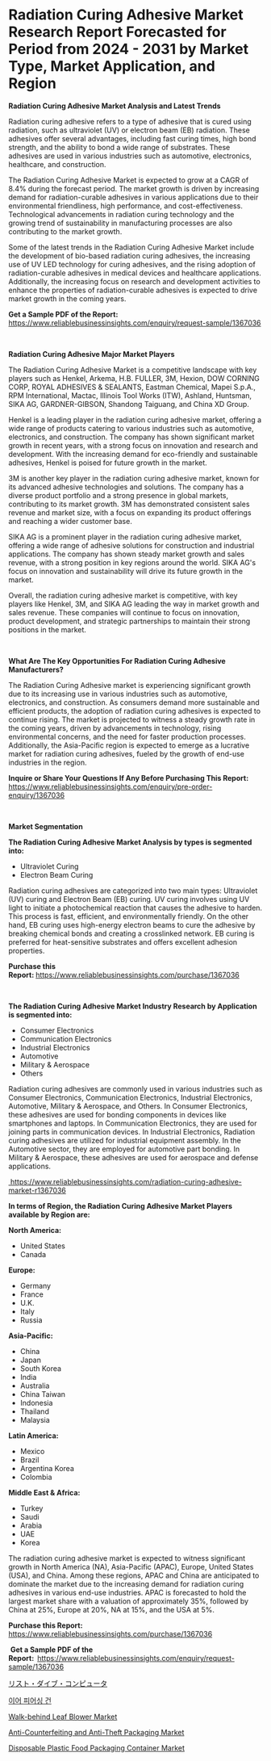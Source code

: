 <p><h1>Radiation Curing Adhesive Market Research Report Forecasted for Period from 2024 -  2031 by Market Type, Market Application, and Region</h1></p><p><strong>Radiation Curing Adhesive Market Analysis and Latest Trends</strong></p>
<p><p>Radiation curing adhesive refers to a type of adhesive that is cured using radiation, such as ultraviolet (UV) or electron beam (EB) radiation. These adhesives offer several advantages, including fast curing times, high bond strength, and the ability to bond a wide range of substrates. These adhesives are used in various industries such as automotive, electronics, healthcare, and construction.</p><p>The Radiation Curing Adhesive Market is expected to grow at a CAGR of 8.4% during the forecast period. The market growth is driven by increasing demand for radiation-curable adhesives in various applications due to their environmental friendliness, high performance, and cost-effectiveness. Technological advancements in radiation curing technology and the growing trend of sustainability in manufacturing processes are also contributing to the market growth.</p><p>Some of the latest trends in the Radiation Curing Adhesive Market include the development of bio-based radiation curing adhesives, the increasing use of UV LED technology for curing adhesives, and the rising adoption of radiation-curable adhesives in medical devices and healthcare applications. Additionally, the increasing focus on research and development activities to enhance the properties of radiation-curable adhesives is expected to drive market growth in the coming years.</p></p>
<p><strong>Get a Sample PDF of the Report:&nbsp;</strong> <a href="https://www.reliablebusinessinsights.com/enquiry/request-sample/1367036">https://www.reliablebusinessinsights.com/enquiry/request-sample/1367036</a></p>
<p>&nbsp;</p>
<p><strong>Radiation Curing Adhesive Major Market Players</strong></p>
<p><p>The Radiation Curing Adhesive Market is a competitive landscape with key players such as Henkel, Arkema, H.B. FULLER, 3M, Hexion, DOW CORNING CORP, ROYAL ADHESIVES & SEALANTS, Eastman Chemical, Mapei S.p.A., RPM International, Mactac, Illinois Tool Works (ITW), Ashland, Huntsman, SIKA AG, GARDNER-GIBSON, Shandong Taiguang, and China XD Group.</p><p>Henkel is a leading player in the radiation curing adhesive market, offering a wide range of products catering to various industries such as automotive, electronics, and construction. The company has shown significant market growth in recent years, with a strong focus on innovation and research and development. With the increasing demand for eco-friendly and sustainable adhesives, Henkel is poised for future growth in the market.</p><p>3M is another key player in the radiation curing adhesive market, known for its advanced adhesive technologies and solutions. The company has a diverse product portfolio and a strong presence in global markets, contributing to its market growth. 3M has demonstrated consistent sales revenue and market size, with a focus on expanding its product offerings and reaching a wider customer base.</p><p>SIKA AG is a prominent player in the radiation curing adhesive market, offering a wide range of adhesive solutions for construction and industrial applications. The company has shown steady market growth and sales revenue, with a strong position in key regions around the world. SIKA AG's focus on innovation and sustainability will drive its future growth in the market.</p><p>Overall, the radiation curing adhesive market is competitive, with key players like Henkel, 3M, and SIKA AG leading the way in market growth and sales revenue. These companies will continue to focus on innovation, product development, and strategic partnerships to maintain their strong positions in the market.</p></p>
<p>&nbsp;</p>
<p><strong>What Are The Key Opportunities For Radiation Curing Adhesive Manufacturers?</strong></p>
<p><p>The Radiation Curing Adhesive market is experiencing significant growth due to its increasing use in various industries such as automotive, electronics, and construction. As consumers demand more sustainable and efficient products, the adoption of radiation curing adhesives is expected to continue rising. The market is projected to witness a steady growth rate in the coming years, driven by advancements in technology, rising environmental concerns, and the need for faster production processes. Additionally, the Asia-Pacific region is expected to emerge as a lucrative market for radiation curing adhesives, fueled by the growth of end-use industries in the region.</p></p>
<p><strong>Inquire or Share Your Questions If Any Before Purchasing This Report:</strong> <a href="https://www.reliablebusinessinsights.com/enquiry/pre-order-enquiry/1367036">https://www.reliablebusinessinsights.com/enquiry/pre-order-enquiry/1367036</a></p>
<p>&nbsp;</p>
<p><strong>Market Segmentation</strong></p>
<p><strong>The Radiation Curing Adhesive Market Analysis by types is segmented into:</strong></p>
<p><ul><li>Ultraviolet Curing</li><li>Electron Beam Curing</li></ul></p>
<p><p>Radiation curing adhesives are categorized into two main types: Ultraviolet (UV) curing and Electron Beam (EB) curing. UV curing involves using UV light to initiate a photochemical reaction that causes the adhesive to harden. This process is fast, efficient, and environmentally friendly. On the other hand, EB curing uses high-energy electron beams to cure the adhesive by breaking chemical bonds and creating a crosslinked network. EB curing is preferred for heat-sensitive substrates and offers excellent adhesion properties.</p></p>
<p><strong>Purchase this Report:&nbsp;</strong><a href="https://www.reliablebusinessinsights.com/purchase/1367036">https://www.reliablebusinessinsights.com/purchase/1367036</a></p>
<p>&nbsp;</p>
<p><strong>The Radiation Curing Adhesive Market Industry Research by Application is segmented into:</strong></p>
<p><ul><li>Consumer Electronics</li><li>Communication Electronics</li><li>Industrial Electronics</li><li>Automotive</li><li>Military & Aerospace</li><li>Others</li></ul></p>
<p><p>Radiation curing adhesives are commonly used in various industries such as Consumer Electronics, Communication Electronics, Industrial Electronics, Automotive, Military & Aerospace, and Others. In Consumer Electronics, these adhesives are used for bonding components in devices like smartphones and laptops. In Communication Electronics, they are used for joining parts in communication devices. In Industrial Electronics, Radiation curing adhesives are utilized for industrial equipment assembly. In the Automotive sector, they are employed for automotive part bonding. In Military & Aerospace, these adhesives are used for aerospace and defense applications.</p></p>
<p><a href="https://www.reliablebusinessinsights.com/radiation-curing-adhesive-market-r1367036">&nbsp;https://www.reliablebusinessinsights.com/radiation-curing-adhesive-market-r1367036</a></p>
<p><strong>In terms of Region, the Radiation Curing Adhesive Market Players available by Region are:</strong></p>
<p>
    <p> <strong> North America: </strong>
        <ul>
            <li>United States</li>
            <li>Canada</li>
        </ul>
        </p> 
    <p> <strong> Europe: </strong>
        <ul>
            <li>Germany</li>
            <li>France</li>
            <li>U.K.</li>
            <li>Italy</li>
            <li>Russia</li>
        </ul>
        </p> 
    <p> <strong> Asia-Pacific: </strong>
        <ul>
            <li>China</li>
            <li>Japan</li>
            <li>South Korea</li>
            <li>India</li>
            <li>Australia</li>
            <li>China Taiwan</li>
            <li>Indonesia</li>
            <li>Thailand</li>
            <li>Malaysia</li>
        </ul>
        </p> 
    <p> <strong> Latin America: </strong>
        <ul>
            <li>Mexico</li>
            <li>Brazil</li>
            <li>Argentina Korea</li>
            <li>Colombia</li>
        </ul>
        </p> 
    <p> <strong> Middle East & Africa: </strong>
        <ul>
            <li>Turkey</li>
            <li>Saudi</li>
            <li>Arabia</li>
            <li>UAE</li>
            <li>Korea</li>
        </ul>
    </p>
    </p>
<p><p>The radiation curing adhesive market is expected to witness significant growth in North America (NA), Asia-Pacific (APAC), Europe, United States (USA), and China. Among these regions, APAC and China are anticipated to dominate the market due to the increasing demand for radiation curing adhesives in various end-use industries. APAC is forecasted to hold the largest market share with a valuation of approximately 35%, followed by China at 25%, Europe at 20%, NA at 15%, and the USA at 5%.</p></p>
<p><strong>Purchase this Report: </strong><a href="https://www.reliablebusinessinsights.com/purchase/1367036">https://www.reliablebusinessinsights.com/purchase/1367036</a></p>
<p>&nbsp;<strong>Get a Sample PDF of the Report:&nbsp;&nbsp;</strong><a href="https://www.reliablebusinessinsights.com/enquiry/request-sample/1367036">https://www.reliablebusinessinsights.com/enquiry/request-sample/1367036</a></p>
<p><strong></strong></p>
<p><p><a href="https://medium.com/@jasoniller59/%E3%83%AA%E3%82%B9%E3%83%88%E3%82%BF%E3%82%A4%E3%83%97%E3%82%BF%E3%82%A4%E3%83%97%E3%81%AE%E3%83%80%E3%82%A4%E3%83%96%E3%82%B3%E3%83%B3%E3%83%94%E3%83%A5%E3%83%BC%E3%82%BF%E5%B8%82%E5%A0%B4%E8%A6%8F%E6%A8%A1%E3%81%A8%E5%B8%82%E5%A0%B4%E3%83%88%E3%83%AC%E3%83%B3%E3%83%89-%E5%AE%8C%E5%85%A8%E3%81%AA%E6%A5%AD%E7%95%8C%E6%A6%82%E8%A6%81-2024%E5%B9%B4%E3%81%8B%E3%82%892031%E5%B9%B4-ce01bff263fb">リスト・ダイブ・コンピュータ</a></p><p><a href="https://medium.com/@joeyjohns20/%EA%B7%80-%EA%B5%AC%EB%A9%8D-%EC%B4%9D-%EC%8B%9C%EC%9E%A5-%EA%B2%BD%EC%9F%81-%EB%B6%84%EC%84%9D-%EC%8B%9C%EC%9E%A5-%EB%8F%99%ED%96%A5-%EB%B0%8F-2031%EB%85%84%EA%B9%8C%EC%A7%80%EC%9D%98-%EC%98%88%EC%B8%A1-09233f18c833">이어 피어싱 건</a></p><p><a href="https://issuu.com/reportprime-2/docs/walk-behind-leaf-blower-market-size-2030.pptx">Walk-behind Leaf Blower Market</a></p><p><a href="https://github.com/LiamDavis60/Market-Research-Report-List-1/blob/main/anti-counterfeiting-and-anti-theft-packaging-market.md">Anti-Counterfeiting and Anti-Theft Packaging Market</a></p><p><a href="https://github.com/anwarsahrul281/Market-Research-Report-List-1/blob/main/disposable-plastic-food-packaging-container-market.md">Disposable Plastic Food Packaging Container Market</a></p></p>